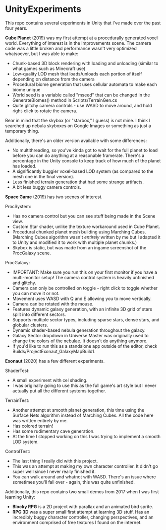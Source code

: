 # UnityExperiments
This repo contains several experiments in Unity that I've made over the past four years.

**Cube Planet** (2019) was my first attempt at a procedurally generated voxel world. Everything of interest is in the Improvements scene. The camera code was a little broken and performance wasn't very optimized whatsoever, but I was able to make:
- Chunk-based 3D block rendering with loading and unloading (similar to what games such as Minecraft use)
- Low-quality LOD mesh that loads/unloads each portion of itself depending on distance from the camera
- Procedural biome generation that uses cellular automata to make each biome unique
- World seed is a variable called "mseed" that can be changed in the GenerateBiomes() method in Scripts/TerrainGen.cs
- Quite glitchy camera controls - use WASD to move around, and hold right-click to rotate the camera.

Bear in mind that the skybox (or "starbox," I guess) is not mine. I think I searched up nebula skyboxes on Google Images or something as just a temporary thing.

Additionally, there's an older version available with some differences:

- No multithreading, so you've kinda got to wait for the full planet to load before you can do anything at a reasonable framerate. There's a percentage in the Unity console to keep track of how much of the planet has loaded.
- A significantly buggier voxel-based LOD system (as compared to the mesh one in the final version).
- Less finished terrain generation that had some strange artifacts.
- A bit less buggy camera controls.
 
**Space Game** (2019) has two scenes of interest.

ProcSystem:
- Has no camera control but you can see stuff being made in the Scene view.
- Custom Star shader, unlike the texture workaround used in Cube Planet.
- Procedural chunked planet mesh building using Marching Cubes. (Marching Cubes algorithm wasn't *entirely* written by me but I adapted it to Unity and modified it to work with multiple planet chunks.)
- Skybox is static, but was made from an ingame screenshot of the ProcGalaxy scene.

ProcGalaxy:
- IMPORTANT: Make sure you run this on your first monitor if you have a multi-monitor setup! The camera control system is heavily unfinished and glitchy.
- Camera can only be controlled on toggle - right click to toggle whether you can move it or not.
- Movement uses WASD with Q and E allowing you to move vertically.
- Camera can be rotated with the mouse.
- Features dynamic galaxy generation, with an infinite 3D grid of stars split into different sectors.
- Supports multiple sector types, including sparse stars, dense stars, and globular clusters.
- Dynamic shader-based nebula generation throughout the galaxy.
- Galaxy Sector dropdown in Universe Master was originally used to change the colors of the nebulae. It doesn't do anything anymore.
- If you'd like to run this as a standalone app outside of the editor, check Builds/ProjectExonaut_GalaxyMapBuild1.


**Exonaut** (2020) has a few different experiments.

ShaderTest:
- A small experiment with cel shading.
- I was originally going to use this as the full game's art style but I never actually put all the different systems together.

TerrainTest:
- Another attempt at smooth planet generation, this time using the Surface Nets algorithm instead of Marching Cubes. All the code here was written entirely by me.
- Has colored terrain!
- Has some rudimentary cave generation.
- At the time I stopped working on this I was trying to implement a smooth LOD system.

ControlTest:
- The last thing I really did with this project.
- This was an attempt at making my own character controller. It didn't go super well since I never really finished it.
- You can walk around and whatnot with WASD. There's an issue where sometimes you'll fall over - again, this was quite unfinished.


Additionally, this repo contains two small demos from 2017 when I was first learning Unity:
- **Blocky RPG** is a 2D project with parallax and an animated bird sprite.
- **RPG 3D** was a super small first attempt at learning 3D stuff. Has an incredibly buggy character controller, changing perspectives, and an environment comprised of free textures I found on the internet.
